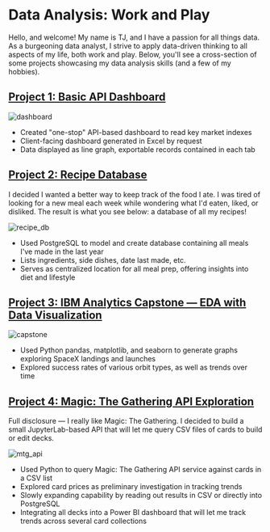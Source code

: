 # Data Analysis: Work and Play

Hello, and welcome! My name is TJ, and I have a passion for all things data. As a burgeoning data analyst, I strive to apply data-driven thinking to all aspects of my life, both work and play. Below, you'll see a cross-section of some projects showcasing my data analysis skills (and a few of my hobbies).

## [Project 1: Basic API Dashboard](https://github.com/twissick/portfolio/blob/main/index_dashboard.xlsm)

![dashboard](https://user-images.githubusercontent.com/94941359/230518289-05d9f005-51d8-4f23-95e8-24edd095775a.png)

* Created "one-stop" API-based dashboard to read key market indexes
* Client-facing dashboard generated in Excel by request
* Data displayed as line graph, exportable records contained in each tab



## [Project 2: Recipe Database](https://github.com/twissick/portfolio/blob/main/recipe_db.sql)

I decided I wanted a better way to keep track of the food I ate. I was tired of looking for a new meal each week while wondering what I'd eaten, liked, or disliked. The result is what you see below: a database of all my recipes!

![recipe_db](https://user-images.githubusercontent.com/94941359/230518625-28d23e2a-5c78-466a-82ba-26b1eef9c87d.png)

* Used PostgreSQL to model and create database containing all meals I've made in the last year
* Lists ingredients, side dishes, date last made, etc.
* Serves as centralized location for all meal prep, offering insights into diet and lifestyle



## [Project 3: IBM Analytics Capstone — EDA with Data Visualization](https://github.com/twissick/portfolio/blob/main/EDA%20with%20Data%20Visualization.ipynb)

![capstone](https://user-images.githubusercontent.com/94941359/230519341-d98b92c7-8b79-47f4-ba26-110fd73e338f.png)

* Used Python pandas, matplotlib, and seaborn to generate graphs exploring SpaceX landings and launches
* Explored success rates of various orbit types, as well as trends over time

## [Project 4: Magic: The Gathering API Exploration](https://github.com/twissick/portfolio/blob/main/MTG_API_Investigation.ipynb)

Full disclosure — I really like Magic: The Gathering. I decided to build a small JupyterLab-based API that will let me query CSV files of cards to build or edit decks.

![mtg_api](https://user-images.githubusercontent.com/94941359/230519619-c2f270ca-7b0e-4ed5-923b-f41245ae45d8.png)

* Used Python to query Magic: The Gathering API service against cards in a CSV list
* Explored card prices as preliminary investigation in tracking trends
* Slowly expanding capability by reading out results in CSV or directly into PostgreSQL
* Integrating all decks into a Power BI dashboard that will let me track trends across several card collections
